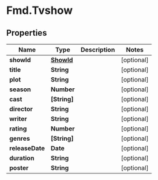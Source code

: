 # Fmd.Tvshow

## Properties
Name | Type | Description | Notes
------------ | ------------- | ------------- | -------------
**showId** | [**ShowId**](ShowId.md) |  | [optional] 
**title** | **String** |  | [optional] 
**plot** | **String** |  | [optional] 
**season** | **Number** |  | [optional] 
**cast** | **[String]** |  | [optional] 
**director** | **String** |  | [optional] 
**writer** | **String** |  | [optional] 
**rating** | **Number** |  | [optional] 
**genres** | **[String]** |  | [optional] 
**releaseDate** | **Date** |  | [optional] 
**duration** | **String** |  | [optional] 
**poster** | **String** |  | [optional] 

